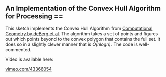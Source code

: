 ## An Implementation of the Convex Hull Algorithm for Processing ==

This sketch implements the Convex Hull Algorithm from [Computational Geometry by deBerg et al](http://www.amazon.com/Computational-Geometry-Algorithms-Applications-Edition/dp/3540656200/ideasfordozens-20). The algorithm takes a set of points and figures out which points beyond to the convex polygon that contains the full set. It does so in a slightly clever manner that is *O(nlogn)*. The code is well-commented.

Video is available here:

[vimeo.com/43366054](https://vimeo.com/43366054)